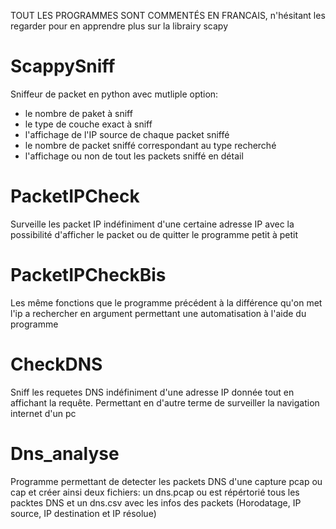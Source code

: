 TOUT LES PROGRAMMES SONT COMMENTÉS EN FRANCAIS, n'hésitant les regarder pour en apprendre plus sur la librairy scapy

# ScappySniff
Sniffeur de packet en python avec mutliple option:
- le nombre de paket à sniff
- le type de couche exact à sniff
- l'affichage de l'IP source de chaque packet sniffé
- le nombre de packet sniffé correspondant au type recherché
- l'affichage ou non de tout les packets sniffé en détail

# PacketIPCheck
Surveille les packet IP indéfiniment d'une certaine adresse IP avec la possibilité d'afficher le packet ou de quitter le programme petit à petit

# PacketIPCheckBis
Les même fonctions que le programme précédent à la différence qu'on met l'ip a rechercher en argument permettant une automatisation à l'aide du programme

# CheckDNS
Sniff les requetes DNS indéfiniment d'une adresse IP donnée tout en affichant la requête.
Permettant en d'autre terme de surveiller la navigation internet d'un pc

# Dns_analyse
Programme permettant de detecter les packets DNS d'une capture pcap ou cap et créer ainsi deux fichiers: un dns.pcap ou est répértorié tous les packtes DNS et un dns.csv avec les infos des packets (Horodatage, IP source, IP destination et IP résolue)